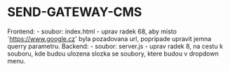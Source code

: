 # SEND-GATEWAY-CMS

Frontend: - soubor: index.html - uprav radek 68, aby misto `https://www.google.cz' byla pozadovana url, popripade upravit jemna querry parametru.
Backend: - soubor: server.js - uprav radek 8, na cestu k souboru, kde budou ulozena slozka se soubory, ktere budou v dropdown menu.
